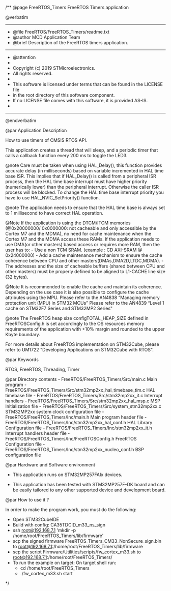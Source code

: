 /**
  @page FreeRTOS_Timers FreeRTOS Timers application
 
  @verbatim
  ******************************************************************************
  * @file    FreeRTOS/FreeRTOS_Timers/readme.txt
  * @author  MCD Application Team
  * @brief   Description of the FreeRTOS timers application.
  ******************************************************************************
  * @attention
  *
  * Copyright (c) 2019 STMicroelectronics.
  * All rights reserved.
  *
  * This software is licensed under terms that can be found in the LICENSE file
  * in the root directory of this software component.
  * If no LICENSE file comes with this software, it is provided AS-IS.
  *
  ******************************************************************************
  @endverbatim

@par Application Description

How to use timers of CMSIS RTOS API.

This application creates a thread that will sleep, and a periodic 
timer that calls a callback function every 200 ms to toggle the LED3.  

@note Care must be taken when using HAL_Delay(), this function provides accurate
      delay (in milliseconds) based on variable incremented in HAL time base ISR.
      This implies that if HAL_Delay() is called from a peripheral ISR process, then
      the HAL time base interrupt must have higher priority (numerically lower) than
      the peripheral interrupt. Otherwise the caller ISR process will be blocked.
      To change the HAL time base interrupt priority you have to use HAL_NVIC_SetPriority()
      function.
 
@note The application needs to ensure that the HAL time base is always set to 1 millisecond
      to have correct HAL operation.

@Note If the  application is using the DTCM/ITCM memories (@0x20000000/ 0x0000000: not cacheable and only accessible
      by the Cortex M7 and the MDMA), no need for cache maintenance when the Cortex M7 and the MDMA access these RAMs.
      If the application needs to use DMA(or other masters) based access or requires more RAM, then the user has to:
              - Use a non TCM SRAM. (example : CD AXI-SRAM @ 0x24000000)
              - Add a cache maintenance mechanism to ensure the cache coherence between CPU and other masters(DMAs,DMA2D,LTDC,MDMA).
              - The addresses and the size of cacheable buffers (shared between CPU and other masters)
                must be properly defined to be aligned to L1-CACHE line size (32 bytes).

@Note It is recommended to enable the cache and maintain its coherence.
      Depending on the use case it is also possible to configure the cache attributes using the MPU.
      Please refer to the AN4838 “Managing memory protection unit (MPU) in STM32 MCUs”
      Please refer to the AN4839 “Level 1 cache on STM32F7 Series and STM32MP2 Series"

@note The FreeRTOS heap size configTOTAL_HEAP_SIZE defined in FreeRTOSConfig.h is set accordingly to the 
      OS resources memory requirements of the application with +10% margin and rounded to the upper Kbyte boundary.

For more details about FreeRTOS implementation on STM32Cube, please refer to UM1722 "Developing Applications 
on STM32Cube with RTOS".

@par Keywords

RTOS, FreeRTOS, Threading, Timer

@par Directory contents
    - FreeRTOS/FreeRTOS_Timers/Src/main.c                        Main program
    - FreeRTOS/FreeRTOS_Timers/Src/stm32mp2xx_hal_timebase_tim.c HAL timebase file
    - FreeRTOS/FreeRTOS_Timers/Src/stm32mp2xx_it.c               Interrupt handlers
	  - FreeRTOS/FreeRTOS_Timers/Src/stm32mp2xx_hal_msp.c          MSP Initialization file
    - FreeRTOS/FreeRTOS_Timers/Src/system_stm32mp2xx.c           STM32MP2xx system clock configuration file
    - FreeRTOS/FreeRTOS_Timers/Inc/main.h                        Main program header file
    - FreeRTOS/FreeRTOS_Timers/Inc/stm32mp2xx_hal_conf.h         HAL Library Configuration file
    - FreeRTOS/FreeRTOS_Timers/Inc/stm32mp2xx_it.h               Interrupt handlers header file
    - FreeRTOS/FreeRTOS_Timers/Inc/FreeRTOSConfig.h              FreeRTOS Configuration file
	- FreeRTOS/FreeRTOS_Timers/Inc/stm32mp2xx_nucleo_conf.h        BSP configuration file

@par Hardware and Software environment

  - This application runs on STM32MP257FAIx devices.
    
  - This application has been tested with STM32MP257F-DK board and can be
    easily tailored to any other supported device and development board.
    

@par How to use it ?

In order to make the program work, you must do the following:
- Open STM32CubeIDE
- Build with config: CA35TDCID_m33_ns_sign
- ssh root@192.168.7.1 'mkdir -p /home/root/FreeRTOS_Timers/lib/firmware'
- scp the signed firmware FreeRTOS_Timers_CM33_NonSecure_sign.bin to root@192.168.7.1:/home/root/FreeRTOS_Timers/lib/firmware
- scp the script Firmware/Utilities/scripts/fw_cortex_m33.sh to root@192.168.7.1:/home/root/FreeRTOS_Timers/
- To run the example on target: 
	On target shell run:
	- cd /home/root/FreeRTOS_Timers
	- ./fw_cortex_m33.sh start


 */
